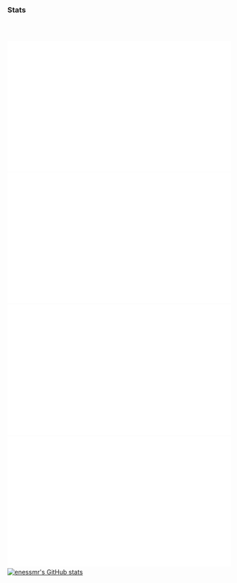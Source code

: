 <div>
  <h3>Stats</h3>
  <h2></h2>
</div>

<br>

![GitHub Stats](https://raw.githubusercontent.com/enessmr/github-stats/master/generated/overview.svg#gh-light-mode-only)![GitHub Stats Languages](https://raw.githubusercontent.com/enessmr/github-stats/master/generated/languages.svg#gh-light-mode-only)
![GitHub Stats](https://raw.githubusercontent.com/enessmr/github-stats/master/generated/overview.svg#gh-dark-mode-only)![GitHub Stats Languages](https://raw.githubusercontent.com/enessmr/github-stats/master/generated/languages.svg#gh-dark-mode-only)[![enessmr's GitHub stats](https://github-readme-stats.vercel.app/api?username=enessmr)](https://github.com/anuraghazra/github-readme-stats)
